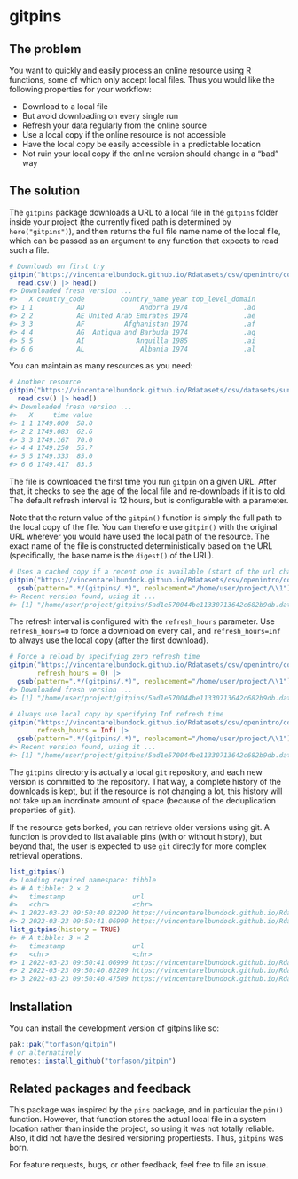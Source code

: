 
<!-- README.md is generated from README.Rmd. Please edit that file -->

# gitpins

<!-- badges: start -->
<!-- badges: end -->

## The problem

You want to quickly and easily process an online resource using R
functions, some of which only accept local files. Thus you would like
the following properties for your workflow:

-   Download to a local file
-   But avoid downloading on every single run
-   Refresh your data regularly from the online source
-   Use a local copy if the online resource is not accessible
-   Have the local copy be easily accessible in a predictable location
-   Not ruin your local copy if the online version should change in a
    “bad” way

## The solution

The `gitpins` package downloads a URL to a local file in the `gitpins`
folder inside your project (the currently fixed path is determined by
`here("gitpins")`), and then returns the full file name name of the
local file, which can be passed as an argument to any function that
expects to read such a file.

``` r
# Downloads on first try
gitpin("https://vincentarelbundock.github.io/Rdatasets/csv/openintro/country_iso.csv") |> 
  read.csv() |> head()
#> Downloaded fresh version ...
#>   X country_code         country_name year top_level_domain
#> 1 1           AD              Andorra 1974              .ad
#> 2 2           AE United Arab Emirates 1974              .ae
#> 3 3           AF          Afghanistan 1974              .af
#> 4 4           AG  Antigua and Barbuda 1974              .ag
#> 5 5           AI             Anguilla 1985              .ai
#> 6 6           AL              Albania 1974              .al
```

You can maintain as many resources as you need:

``` r
# Another resource
gitpin("https://vincentarelbundock.github.io/Rdatasets/csv/datasets/sunspot.month.csv") |> 
  read.csv() |> head()
#> Downloaded fresh version ...
#>   X     time value
#> 1 1 1749.000  58.0
#> 2 2 1749.083  62.6
#> 3 3 1749.167  70.0
#> 4 4 1749.250  55.7
#> 5 5 1749.333  85.0
#> 6 6 1749.417  83.5
```

The file is downloaded the first time you run `gitpin` on a given URL.
After that, it checks to see the age of the local file and re-downloads
if it is to old. The default refresh interval is 12 hours, but is
configurable with a parameter.

Note that the return value of the `gitpin()` function is simply the full
path to the local copy of the file. You can therefore use `gitpin()`
with the original URL wherever you would have used the local path of the
resource. The exact name of the file is constructed deterministically
based on the URL (specifically, the base name is the `digest()` of the
URL).

``` r
# Uses a cached copy if a recent one is available (start of the url changed for privacy)
gitpin("https://vincentarelbundock.github.io/Rdatasets/csv/openintro/country_iso.csv") |>
  gsub(pattern=".*/(gitpins/.*)", replacement="/home/user/project/\\1")
#> Recent version found, using it ...
#> [1] "/home/user/project/gitpins/5ad1e570044be11330713642c682b9db.data"
```

The refresh interval is configured with the `refresh_hours` parameter.
Use `refresh_hours=0` to force a download on every call, and
`refresh_hours=Inf` to always use the local copy (after the first
download).

``` r
# Force a reload by specifying zero refresh time
gitpin("https://vincentarelbundock.github.io/Rdatasets/csv/openintro/country_iso.csv",
       refresh_hours = 0) |>
  gsub(pattern=".*/(gitpins/.*)", replacement="/home/user/project/\\1")
#> Downloaded fresh version ...
#> [1] "/home/user/project/gitpins/5ad1e570044be11330713642c682b9db.data"

# Always use local copy by specifying Inf refresh time
gitpin("https://vincentarelbundock.github.io/Rdatasets/csv/openintro/country_iso.csv",
       refresh_hours = Inf) |>
  gsub(pattern=".*/(gitpins/.*)", replacement="/home/user/project/\\1")
#> Recent version found, using it ...
#> [1] "/home/user/project/gitpins/5ad1e570044be11330713642c682b9db.data"
```

The `gitpins` directory is actually a local `git` repository, and each
new version is committed to the repository. That way, a complete history
of the downloads is kept, but if the resource is not changing a lot,
this history will not take up an inordinate amount of space (because of
the deduplication properties of `git`).

If the resource gets borked, you can retrieve older versions using git.
A function is provided to list available pins (with or without history),
but beyond that, the user is expected to use `git` directly for more
complex retrieval operations.

``` r
list_gitpins()
#> Loading required namespace: tibble
#> # A tibble: 2 × 2
#>   timestamp                 url                                                 
#>   <chr>                     <chr>                                               
#> 1 2022-03-23 09:50:40.82209 https://vincentarelbundock.github.io/Rdatasets/csv/openintro/country_iso.csv
#> 2 2022-03-23 09:50:41.06999 https://vincentarelbundock.github.io/Rdatasets/csv/openintro/country_iso.csv
list_gitpins(history = TRUE)
#> # A tibble: 3 × 2
#>   timestamp                 url                                                 
#>   <chr>                     <chr>                                               
#> 1 2022-03-23 09:50:41.06999 https://vincentarelbundock.github.io/Rdatasets/csv/openintro/country_iso.csv
#> 2 2022-03-23 09:50:40.82209 https://vincentarelbundock.github.io/Rdatasets/csv/datasets/sunspot.month.csv
#> 3 2022-03-23 09:50:40.47509 https://vincentarelbundock.github.io/Rdatasets/csv/openintro/country_iso.csv
```

## Installation

You can install the development version of gitpins like so:

``` r
pak::pak("torfason/gitpin")
# or alternatively
remotes::install_github("torfason/gitpin")
```

## Related packages and feedback

This package was inspired by the `pins` package, and in particular the
`pin()` function. However, that function stores the actual local file in
a system location rather than inside the project, so using it was not
totally reliable. Also, it did not have the desired versioning
propertiests. Thus, `gitpins` was born.

For feature requests, bugs, or other feedback, feel free to file an
issue.
